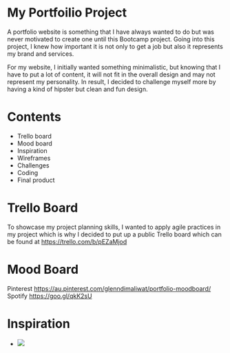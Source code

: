 # My Portfoilio Project
A portfolio website is something that I have always wanted to do but was never motivated to create one until this Bootcamp project. Going into this project, I knew how important it is not only to get a job but also it represents my brand and services.

For my website, I initially wanted something minimalistic, but knowing that I have to put a lot of content, it will not fit in the overall design and may not represent my personality. In result, I decided to challenge myself more by having a kind of hipster but clean and fun design.

# Contents
- Trello board
- Mood board
- Inspiration
- Wireframes
- Challenges
- Coding
- Final product

# Trello Board
To showcase my project planning skills, I wanted to apply agile practices in my project which is why I decided to put up a public Trello board which can be found at https://trello.com/b/pEZaMjod

# Mood Board
Pinterest
https://au.pinterest.com/glenndimaliwat/portfolio-moodboard/
Spotify
https://goo.gl/qkK2sU

# Inspiration

-  ![](http://www.glenndimaliwat.com/assets/img/inspiration/denisechandler.png)
